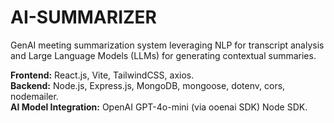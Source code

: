 # AI-SUMMARIZER
GenAI meeting summarization system leveraging NLP for transcript analysis and Large Language Models (LLMs) for generating contextual summaries.


**Frontend:** React.js, Vite, TailwindCSS, axios. <br>
**Backend:** Node.js, Express.js, MongoDB, mongoose, dotenv, cors, nodemailer. <br>
**AI Model Integration:** OpenAI GPT-4o-mini (via ooenai SDK) Node SDK. <br>
